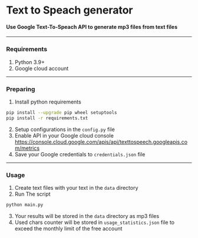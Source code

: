 # Text to Speach generator 
#### Use Google Text-To-Speach API to generate mp3 files from text files

---

### Requirements
1. Python 3.9+
2. Google cloud account

---

### Preparing
1. Install python requirements
```bash
pip install --upgrade pip wheel setuptools
pip install -r requirements.txt
```
2. Setup configurations in the `config.py` file
3. Enable API in your Google cloud console https://console.cloud.google.com/apis/api/texttospeech.googleapis.com/metrics
4. Save your Google credentials to `credentials.json` file

---

### Usage
1. Create text files with your text in the `data` directory
2. Run The script
```bash
python main.py
```
3. Your results will be stored in the `data` directory as mp3 files
4. Used chars counter will be stored in `usage_statistics.json` file to exceed the monthly limit of the free account
